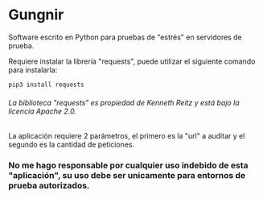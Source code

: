 # Gungnir
Software escrito en Python para pruebas de "estrés" en servidores de prueba.

Requiere instalar la librería "requests", puede utilizar el siguiente comando para instalarla: 
```
pip3 install requests
```
###### La biblioteca "requests" es propiedad de Kenneth Reitz y está bajo la licencia Apache 2.0.

La aplicación requiere 2 parámetros, el primero es la "url" a auditar y el segundo es la cantidad de peticiones.

### No me hago responsable por cualquier uso indebido de esta "aplicación", su uso debe ser unicamente para entornos de prueba autorizados.
